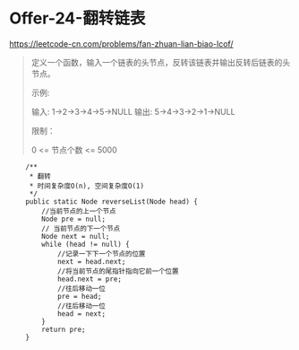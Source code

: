 # Offer-24-翻转链表

https://leetcode-cn.com/problems/fan-zhuan-lian-biao-lcof/

> 定义一个函数，输入一个链表的头节点，反转该链表并输出反转后链表的头节点。
>
> 示例:
>
> 输入: 1->2->3->4->5->NULL
> 输出: 5->4->3->2->1->NULL
>
>
> 限制：
>
> 0 <= 节点个数 <= 5000
>

```
    /**
     * 翻转
     * 时间复杂度O(n), 空间复杂度O(1)
     */
    public static Node reverseList(Node head) {
        //当前节点的上一个节点
        Node pre = null;
        // 当前节点的下一个节点
        Node next = null;
        while (head != null) {
            //记录一下下一个节点的位置
            next = head.next;
            //将当前节点的尾指针指向它前一个位置
            head.next = pre;
            //往后移动一位
            pre = head;
            //往后移动一位
            head = next;
        }
        return pre;
    }
```

